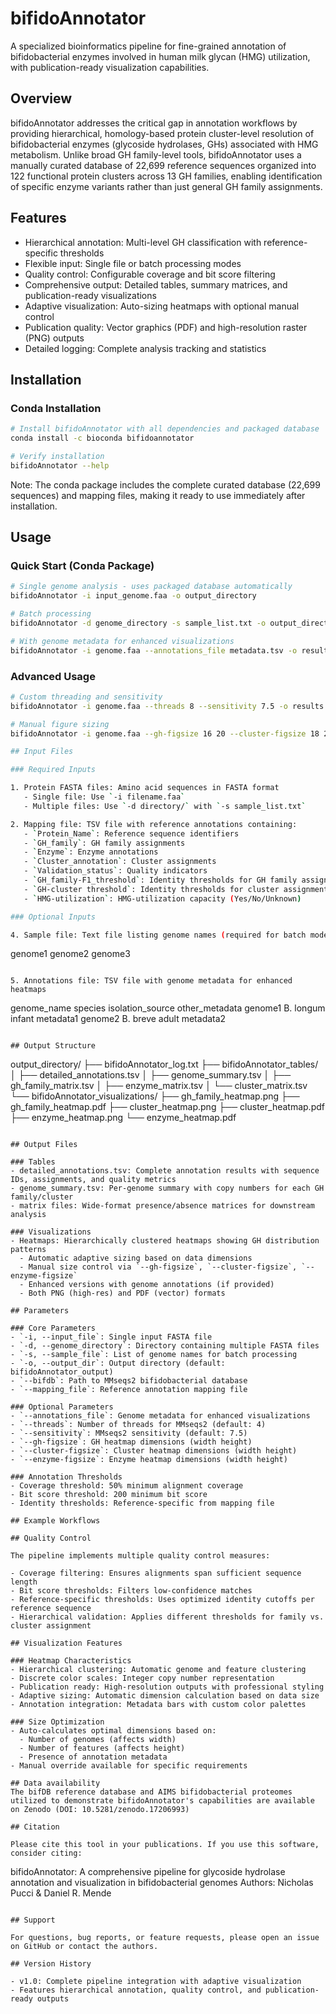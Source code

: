 # bifidoAnnotator

A specialized bioinformatics pipeline for fine-grained annotation of bifidobacterial enzymes involved in human milk glycan (HMG) utilization, with publication-ready visualization capabilities.

## Overview

bifidoAnnotator addresses the critical gap in annotation workflows by providing hierarchical, homology-based protein cluster-level resolution of bifidobacterial enzymes (glycoside hydrolases, GHs) associated with HMG metabolism. Unlike broad GH family-level tools, bifidoAnnotator uses a manually curated database of 22,699 reference sequences organized into 122 functional protein clusters across 13 GH families, enabling identification of specific enzyme variants rather than just general GH family assignments.

## Features

- Hierarchical annotation: Multi-level GH classification with reference-specific thresholds
- Flexible input: Single file or batch processing modes
- Quality control: Configurable coverage and bit score filtering
- Comprehensive output: Detailed tables, summary matrices, and publication-ready visualizations
- Adaptive visualization: Auto-sizing heatmaps with optional manual control
- Publication quality: Vector graphics (PDF) and high-resolution raster (PNG) outputs
- Detailed logging: Complete analysis tracking and statistics

## Installation

### Conda Installation 
```bash
# Install bifidoAnnotator with all dependencies and packaged database
conda install -c bioconda bifidoannotator

# Verify installation
bifidoAnnotator --help
```

Note: The conda package includes the complete curated database (22,699 sequences) and mapping files, making it ready to use immediately after installation.


## Usage

### Quick Start (Conda Package)
```bash
# Single genome analysis - uses packaged database automatically
bifidoAnnotator -i input_genome.faa -o output_directory

# Batch processing
bifidoAnnotator -d genome_directory -s sample_list.txt -o output_directory

# With genome metadata for enhanced visualizations
bifidoAnnotator -i genome.faa --annotations_file metadata.tsv -o results
```

### Advanced Usage
```bash
# Custom threading and sensitivity
bifidoAnnotator -i genome.faa --threads 8 --sensitivity 7.5 -o results

# Manual figure sizing
bifidoAnnotator -i genome.faa --gh-figsize 16 20 --cluster-figsize 18 22 -o results

## Input Files

### Required Inputs

1. Protein FASTA files: Amino acid sequences in FASTA format
   - Single file: Use `-i filename.faa`
   - Multiple files: Use `-d directory/` with `-s sample_list.txt`

2. Mapping file: TSV file with reference annotations containing:
   - `Protein_Name`: Reference sequence identifiers
   - `GH_family`: GH family assignments
   - `Enzyme`: Enzyme annotations
   - `Cluster_annotation`: Cluster assignments
   - `Validation_status`: Quality indicators
   - `GH_family-F1_threshold`: Identity thresholds for GH family assignment
   - `GH-cluster threshold`: Identity thresholds for cluster assignment
   - `HMG-utilization`: HMG-utilization capacity (Yes/No/Unknown)

### Optional Inputs

4. Sample file: Text file listing genome names (required for batch mode)
   ```
   genome1
   genome2
   genome3
   ```

5. Annotations file: TSV file with genome metadata for enhanced heatmaps
   ```
   genome_name	species	isolation_source	other_metadata
   genome1	B. longum	infant	metadata1
   genome2	B. breve	adult	metadata2
   ```

## Output Structure

```
output_directory/
├── bifidoAnnotator_log.txt
├── bifidoAnnotator_tables/
│   ├── detailed_annotations.tsv
│   ├── genome_summary.tsv
│   ├── gh_family_matrix.tsv
│   ├── enzyme_matrix.tsv
│   └── cluster_matrix.tsv
└── bifidoAnnotator_visualizations/
    ├── gh_family_heatmap.png
    ├── gh_family_heatmap.pdf
    ├── cluster_heatmap.png
    ├── cluster_heatmap.pdf
    ├── enzyme_heatmap.png
    └── enzyme_heatmap.pdf
```

## Output Files

### Tables
- detailed_annotations.tsv: Complete annotation results with sequence IDs, assignments, and quality metrics
- genome_summary.tsv: Per-genome summary with copy numbers for each GH family/cluster
- matrix files: Wide-format presence/absence matrices for downstream analysis

### Visualizations
- Heatmaps: Hierarchically clustered heatmaps showing GH distribution patterns
  - Automatic adaptive sizing based on data dimensions
  - Manual size control via `--gh-figsize`, `--cluster-figsize`, `--enzyme-figsize`
  - Enhanced versions with genome annotations (if provided)
  - Both PNG (high-res) and PDF (vector) formats

## Parameters

### Core Parameters
- `-i, --input_file`: Single input FASTA file
- `-d, --genome_directory`: Directory containing multiple FASTA files
- `-s, --sample_file`: List of genome names for batch processing
- `-o, --output_dir`: Output directory (default: bifidoAnnotator_output)
- `--bifdb`: Path to MMseqs2 bifidobacterial database
- `--mapping_file`: Reference annotation mapping file

### Optional Parameters
- `--annotations_file`: Genome metadata for enhanced visualizations
- `--threads`: Number of threads for MMseqs2 (default: 4)
- `--sensitivity`: MMseqs2 sensitivity (default: 7.5)
- `--gh-figsize`: GH heatmap dimensions (width height)
- `--cluster-figsize`: Cluster heatmap dimensions (width height)  
- `--enzyme-figsize`: Enzyme heatmap dimensions (width height)

### Annotation Thresholds
- Coverage threshold: 50% minimum alignment coverage
- Bit score threshold: 200 minimum bit score
- Identity thresholds: Reference-specific from mapping file

## Example Workflows

## Quality Control

The pipeline implements multiple quality control measures:

- Coverage filtering: Ensures alignments span sufficient sequence length
- Bit score thresholds: Filters low-confidence matches
- Reference-specific thresholds: Uses optimized identity cutoffs per reference sequence
- Hierarchical validation: Applies different thresholds for family vs. cluster assignment

## Visualization Features

### Heatmap Characteristics
- Hierarchical clustering: Automatic genome and feature clustering
- Discrete color scales: Integer copy number representation
- Publication ready: High-resolution outputs with professional styling
- Adaptive sizing: Automatic dimension calculation based on data size
- Annotation integration: Metadata bars with custom color palettes

### Size Optimization
- Auto-calculates optimal dimensions based on:
  - Number of genomes (affects width)
  - Number of features (affects height)
  - Presence of annotation metadata
- Manual override available for specific requirements

## Data availability
The bifDB reference database and AIMS bifidobacterial proteomes utilized to demonstrate bifidoAnnotator's capabilities are available on Zenodo (DOI: 10.5281/zenodo.17206993)

## Citation

Please cite this tool in your publications. If you use this software, consider citing:

```
bifidoAnnotator: A comprehensive pipeline for glycoside hydrolase annotation 
and visualization in bifidobacterial genomes
Authors: Nicholas Pucci & Daniel R. Mende
```

## Support

For questions, bug reports, or feature requests, please open an issue on GitHub or contact the authors.

## Version History

- v1.0: Complete pipeline integration with adaptive visualization
- Features hierarchical annotation, quality control, and publication-ready outputs
